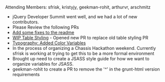 Attending Members: sfrisk, kristyjy, geekman-rohit, arthurvr, arschmitz

* jQuery Developer Summit went well, and we had a lot of new contributors.
 * Please Review the following PRs
  * [Add some fixes to the readme](https://github.com/jquery/css-chassis/pull/132)
  * [WIP Table Styling](https://github.com/jquery/css-chassis/pull/130) - Opened new PR to replace old table styling PR
  * [Typography: Added Color Variables](https://github.com/jquery/css-chassis/pull/129)
* In the process of organizing a Chassis Hackathon weekend.  Currently sfrisk is working at trying to get this to be a more formal environment
* Brought up need to create a JSASS style guide for how we want to organize variables for JSASS.  
* geekman-rohit to create a PR to remove the '^' in the grunt-html version requirements
